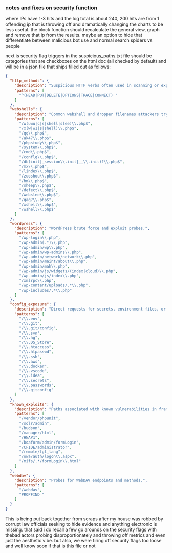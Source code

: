 ### notes and fixes on security function
where IPs have 1-3 hits and the log total is about 240, 200 hits are from 1 offending ip that is throwing off and dramatically changing the charts to be less useful. the block function should recalculate the general view, graph and remove that ip from the results. maybe an option to hide that
differentiate between malicious bot use and normal search spiders vs people

next is security flag triggers in the suspicious_paths.txt file should be categories that are checkboxes on the html doc (all checked by default) and will be in a json file that ships filled out as follows:
```JSON
{
  "http_methods": {
    "description": "Suspicious HTTP verbs often used in scanning or exploitation attempts.",
    "patterns": [
      "^(HEAD|PUT|DELETE|OPTIONS|TRACE|CONNECT) "
    ]
  },
  "webshells": {
    "description": "Common webshell and dropper filenames attackers try to upload or call directly.",
    "patterns": [
      "/w(uwu|c|s|shell|slee)\\.php$",
      "/x(w|w1|s|shell)\\.php$",
      "/qq\\.php$",
      "/ak47\\.php$",
      "/phpstudy\\.php$",
      "/system\\.php$",
      "/cmd\\.php$",
      "/conflg\\.php$",
      "/db(init|_session\\.init|__\\.init)?\\.php$",
      "/mx\\.php$",
      "/lindex\\.php$",
      "/zuoshou\\.php$",
      "/hm\\.php$",
      "/sheep\\.php$",
      "/defect\\.php$",
      "/webslee\\.php$",
      "/qaq?\\.php$",
      "/xshell\\.php$",
      "/wshell\\.php$"
    ]
  },
  "wordpress": {
    "description": "WordPress brute force and exploit probes.",
    "patterns": [
      "/wp-login\\.php",
      "/wp-admin(.*)\\.php",
      "/wp-admin/wp\\.php",
      "/wp-admin/wp-admins\\.php",
      "/wp-admin/network/network\\.php",
      "/wp-admin/maint/about\\.php",
      "/wp-admin/mah\\.php",
      "/wp-admin/js/widgets/(index|cloud)\\.php",
      "/wp-admin/js/index\\.php",
      "/xmlrpc\\.php",
      "/wp-content/uploads/.*\\.php",
      "/wp-includes/.*\\.php"
    ]
  },
  "config_exposure": {
    "description": "Direct requests for secrets, environment files, or version control metadata.",
    "patterns": [
      "/\\.env",
      "/\\.git",
      "/\\.git/config",
      "/\\.svn",
      "/\\.hg",
      "/\\.DS_Store",
      "/\\.htaccess",
      "/\\.htpasswd",
      "/\\.ssh",
      "/\\.aws",
      "/\\.docker",
      "/\\.vscode",
      "/\\.idea",
      "/\\.secrets",
      "/\\.passwords",
      "/\\.gitconfig"
    ]
  },
  "known_exploits": {
    "description": "Paths associated with known vulnerabilities in frameworks and admin consoles.",
    "patterns": [
      "/vendor/phpunit",
      "/solr/admin",
      "/hudson",
      "/manager/html",
      "/HNAP1",
      "/boaform/admin/formLogin",
      "/CFIDE/administrator",
      "/remote/fgt_lang",
      "/owa/auth/logon\\.aspx",
      "/mifs/.*/formLogin\\.html"
    ]
  },
  "webdav": {
    "description": "Probes for WebDAV endpoints and methods.",
    "patterns": [
      "/webdav",
      "PROPFIND "
    ]
  }
}
```

This is being put back together from scraps after my house was robbed by corrupt law officials seeking to hide evidence and anything electronic is missing. that said i do recall a few go arounds on the security flags with thebad actors probing disproportionately and throwing off metrics and even just the aesthetic vibe. but also, we were firing off security flags too loose and well know soon if that is this file or not
